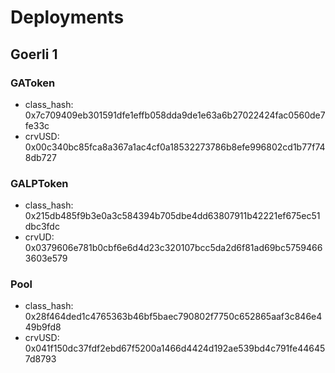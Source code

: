 # Deployments

## Goerli 1

### GAToken

- class_hash: 0x7c709409eb301591dfe1effb058dda9de1e63a6b27022424fac0560de7fe33c
- crvUSD: 0x00c340bc85fca8a367a1ac4cf0a18532273786b8efe996802cd1b77f748db727

### GALPToken

- class_hash: 0x215db485f9b3e0a3c584394b705dbe4dd63807911b42221ef675ec51dbc3fdc
- crvUD: 0x0379606e781b0cbf6e6d4d23c320107bcc5da2d6f81ad69bc57594663603e579

### Pool

- class_hash: 0x28f464ded1c4765363b46bf5baec790802f7750c652865aaf3c846e449b9fd8
- crvUSD: 0x041f150dc37fdf2ebd67f5200a1466d4424d192ae539bd4c791fe446457d8793
